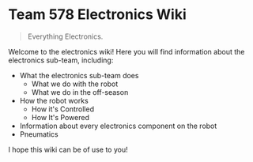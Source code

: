 # Team 578 Electronics Wiki

> Everything Electronics.

Welcome to the electronics wiki! Here you will find information about the electronics sub-team, including:
 
- What the electronics sub-team does
    - What we do with the robot
    - What we do in the off-season
- How the robot works
    - How it's Controlled
    - How It's Powered
- Information about every electronics component on the robot
- Pneumatics
 
I hope this wiki can be of use to you!